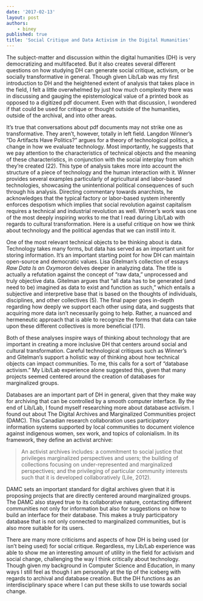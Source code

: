 ```yaml
---
date: '2017-02-13'
layout: post
authors:
    - biney
published: true
title: 'Social Critique and Data Activism in the Digital Humanities'
---
```

The subject-matter and discussion within the digital humanities (DH) is very democratizing and multifaceted. But it also creates several different questions on how studying DH can generate social critique, activism, or be socially transformative in general. Though given Lib/Lab was my first introduction to DH and the heightened extent of analysis that takes place in the field, I felt a little overwhelmed by just how much complexity there was in discussing and gauging the epistemological value of a printed book as opposed to a digitized pdf document. Even with that discussion, I wondered if that could be used for critique or thought outside of the humanities, outside of the archival, and into other areas. 

It’s true that conversations about pdf documents may not strike one as transformative. They aren’t, however, totally in left field. Langdon Winner’s “Do Artifacts Have Politics?” argues for a theory of technological politics, a change in how we evaluate technology. Most importantly, he suggests that we pay attention to the characteristics of technical objects and the meaning of these characteristics, in conjunction with the social interplay from which they’re created (22). This type of analysis takes more into account the structure of a piece of technology and the human interaction with it. Winner provides several examples particularly of agricultural and labor-based technologies, showcasing the unintentional political consequences of such through his analysis. Directing commentary towards anarchists, he acknowledges that the typical factory or labor-based system inherently enforces despotism which implies that social revolution against capitalism requires a technical and industrial revolution as well. Winner’s work was one of the most deeply inspiring works to me that I read during Lib/Lab with regards to cultural transformation. Here is a useful critique on how we think about technology and the political agendas that we can instill into it.

One of the most relevant technical objects to be thinking about is data. Technology takes many forms, but data has served as an important unit for storing information. It’s an important starting point for how DH can maintain open-source and democratic values. Lisa Gitelman’s collection of essays *Raw Data Is an Oxymoron* delves deeper in analyzing data. The title is actually a refutation against the concept of “raw data,” unprocessed and truly objective data. Gitelman argues that “all data has to be generated (and need to be) imagined as data to exist and function as such,” which entails a subjective and interpretive base that is based on the thoughts of individuals, disciplines, and other collectives (5). The final paper goes in-depth regarding how deeply we support each other using data, and suggests that acquiring more data isn’t necessarily going to help. Rather, a nuanced and hermeneutic approach that is able to recognize the forms that data can take upon these different collectives is more beneficial (171).

Both of these analyses inspire ways of thinking about technology that are important in creating a more inclusive DH that centers around social and cultural transformation. Careful technological critiques such as Winner’s and Gitelman’s support a holistic way of thinking about how technical objects can impact communities. To me, this calls for a sort of “database activism.” My Lib/Lab experience alone suggested this, given that many projects seemed centered around the creation of databases for marginalized groups.

Databases are an important part of DH in general, given that they make way for archiving that can be controlled by a smooth computer interface. By the end of Lib/Lab, I found myself researching more about database activism. I found out about The Digital Archives and Marginalized Communities project (DAMC). This Canadian research collaboration uses participatory information systems supported by local communities to document violence against indigenous women, sex work, and topics of colonialism. In its framework, they define an activist archive:

>An activist archives includes: a commitment to social justice that privileges marginalized perspectives and users; the building of collections focusing on under-represented and marginalized perspectives; and the privileging of particular community interests such that it is developed collaboratively (Lile, 2012).

DAMC sets an important standard for digital archives given that it is proposing projects that are directly centered around marginalized groups. The DAMC also stayed true to its collaborative nature, contacting different communities not only for information but also for suggestions on how to build an interface for their database. This makes a truly participatory database that is not only connected to marginalized communities, but is also more suitable for its users.

There are many more criticisms and aspects of how DH is being used (or isn’t being used) for social critique. Regardless, my Lib/Lab experience was able to show me an interesting amount of utility in the field for activism and social change, challenging the way I think critically about technology. Though given my background in Computer Science and Education, in many ways I still feel as though I am personally at the tip of the iceberg with regards to archival and database creation. But the DH functions as an interdisciplinary space where I can put these skills to use towards social change.